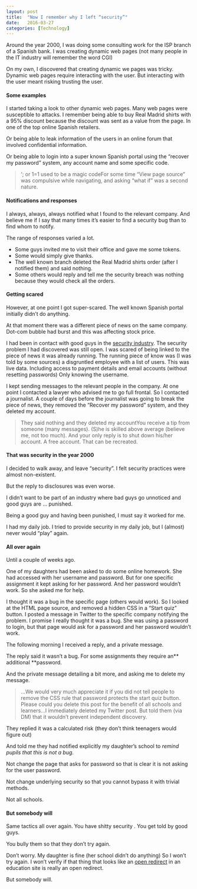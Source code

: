 ```yaml
---
layout:	post
title:	"Now I remember why I left “security”"
date:	2016-03-27
categories: [Technology]
---
```


  Around the year 2000, I was doing some consulting work for the ISP branch of a Spanish bank. I was creating dynamic web pages (not many people in the IT industry will remember the word CGI)

On my own, I discovered that creating dynamic we pages was tricky. Dynamic web pages require interacting with the user. But interacting with the user meant risking trusting the user.

#### Some examples

I started taking a look to other dynamic web pages. Many web pages were susceptible to attacks. I remember being able to buy Real Madrid shirts with a 95% discount because the discount was sent as a value from the page. In one of the top online Spanish retailers.

Or being able to leak information of the users in an online forum that involved confidential information.

Or being able to login into a super known Spanish portal using the “recover my password” system, any account name and some specific code.


> ‘; or 1=1 used to be a magic codeFor some time “View page source” was compulsive while navigating, and asking “what if” was a second nature.

#### Notifications and responses

I always, always, always notified what I found to the relevant company. And believe me if I say that many times it’s easier to find a security bug than to find whom to notify.

The range of responses varied a lot.

* Some guys invited me to visit their office and gave me some tokens.
* Some would simply give thanks.
* The well known branch deleted the Real Madrid shirts order (after I notified them) and said nothing.
* Some others would reply and tell me the security breach was nothing because they would check all the orders.
#### Getting scared

However, at one point I got super-scared. The well known Spanish portal initially didn’t do anything.

At that moment there was a different piece of news on the same company. Dot-com bubble had burst and this was affecting stock price.

I had been in contact with good guys in the [security industry](http://web.archive.org/web/20010706055811/http://www.kriptopolis.com/boletin/0183.html). The security problem I had discovered was still open. I was scared of being linked to the piece of news it was already running. The running piece of know was (I was told by some sources) a disgruntled employee with a list of users. This was live data. Including access to payment details and email accounts (without resetting passwords) Only knowing the username.

I kept sending messages to the relevant people in the company. At one point I contacted a lawyer who advised me to go full frontal. So I contacted a journalist. A couple of days before the journalist was going to break the piece of news, they removed the “Recover my password” system, and they deleted my account.


> They said nothing and they deleted my accountYou receive a tip from someone (many messages). (S)he is skilled above average (believe me, not too much). And your only reply is to shut down his/her account. A free account. That can be recreated.

#### That was security in the year 2000

I decided to walk away, and leave “security”. I felt security practices were almost non-existent.

But the reply to disclosures was even worse.

I didn’t want to be part of an industry where bad guys go unnoticed and good guys are … punished.

Being a good guy and having been punished, I must say it worked for me.

I had my daily job. I tried to provide security in my daily job, but I (almost) never would “play” again.

#### All over again

Until a couple of weeks ago.

One of my daughters had been asked to do some online homework. She had accessed with her username and password. But for one specific assignment it kept asking for her password. And her password wouldn’t work. So she asked me for help.

I thought it was a bug in the specific page (others would work). So I looked at the HTML page source, and removed a hidden CSS in a “Start quiz” button. I posted a message in Twitter to the specific company notifying the problem. I promise I really thought it was a bug. She was using a password to login, but that page would ask for a password and her password wouldn’t work.

The following morning I received a reply, and a private message.

The reply said it wasn’t a bug. For some assignments they require an** additional **password.

And the private message detailing a bit more, and asking me to delete my message.


> …We would very much appreciate it if you did not tell people to remove the CSS rule that password protects the start quiz button. Please could you delete this post for the benefit of all schools and learners…I immediately deleted my Twitter post. But told them (via DM) that it wouldn’t prevent independent discovery.

They replied it was a calculated risk (they don’t think teenagers would figure out)

And told me they had notified explicitly my daughter’s school to *remind pupils that this is not a bug*.

Not change the page that asks for password so that is clear it is not asking for the user password.

Not change underlying security so that you cannot bypass it with trivial methods.

Not all schools.

#### But somebody will

Same tactics all over again. You have shitty security . You get told by good guys.

You bully them so that they don’t try again.

Don’t worry. My daughter is fine (her school didn’t do anything) So I won’t try again. I won’t verify if that thing that looks like an [open redirect](https://www.owasp.org/index.php/Open_redirect) in an education site is really an open redirect.

But somebody will.

